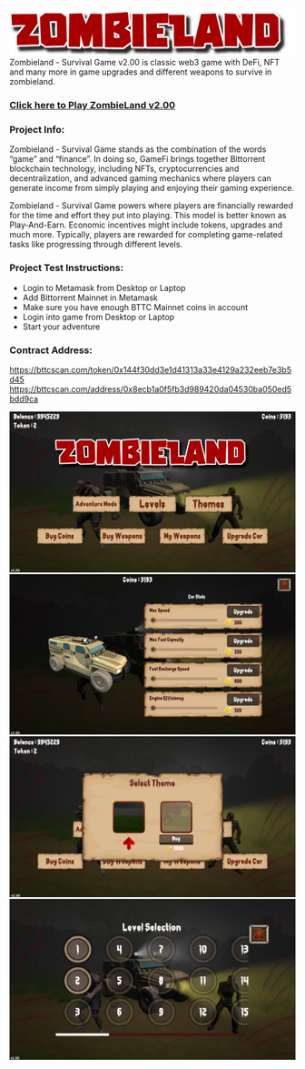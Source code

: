 ![ZombieLand v2.00](/Build/logo.png)
Zombieland - Survival Game v2.00 is classic web3 game with DeFi, NFT and many more in game upgrades and different weapons to survive in zombieland.

### [Click here to Play ZombieLand v2.00](https://zombieland.vrweb3games.com/)

### Project Info:
Zombieland - Survival Game stands as the combination of the words “game” and “finance”. In doing so, GameFi brings together Bittorrent blockchain technology, including NFTs, cryptocurrencies and decentralization, and advanced gaming mechanics where players can generate income from simply playing and enjoying their gaming experience.

Zombieland - Survival Game powers where players are financially rewarded for the time and effort they put into playing. This model is better known as Play-And-Earn. Economic incentives might include tokens, upgrades and much more. Typically, players are rewarded for completing game-related tasks like progressing through different levels.

### Project Test Instructions:

* Login to Metamask from Desktop or Laptop
* Add Bittorrent Mainnet in Metamask
* Make sure you have enough BTTC Mainnet coins in account
* Login into game from Desktop or Laptop
* Start your adventure

### Contract Address:
https://bttcscan.com/token/0x144f30dd3e1d41313a33e4129a232eeb7e3b5d45
https://bttcscan.com/address/0x8ecb1a0f5fb3d989420da04530ba050ed5bdd9ca



![ZombieLand v2.00](/Assets/ss1.jpg)
![ZombieLand v2.00](/Assets/ss2.jpg)
![ZombieLand v2.00](/Assets/ss3.jpg)
![ZombieLand v2.00](/Assets/ss4.jpg)

